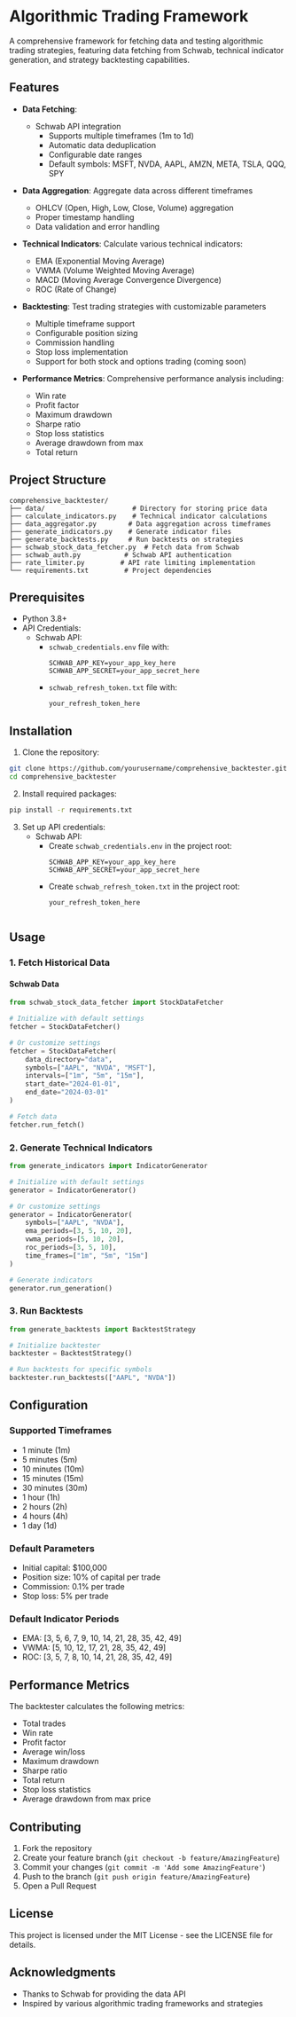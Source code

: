 # Algorithmic Trading Framework

A comprehensive framework for fetching data and testing algorithmic trading strategies, featuring data fetching from Schwab, technical indicator generation, and strategy backtesting capabilities.

## Features

- **Data Fetching**:

  - Schwab API integration
    - Supports multiple timeframes (1m to 1d)
    - Automatic data deduplication
    - Configurable date ranges
    - Default symbols: MSFT, NVDA, AAPL, AMZN, META, TSLA, QQQ, SPY

- **Data Aggregation**: Aggregate data across different timeframes

  - OHLCV (Open, High, Low, Close, Volume) aggregation
  - Proper timestamp handling
  - Data validation and error handling

- **Technical Indicators**: Calculate various technical indicators:

  - EMA (Exponential Moving Average)
  - VWMA (Volume Weighted Moving Average)
  - MACD (Moving Average Convergence Divergence)
  - ROC (Rate of Change)

- **Backtesting**: Test trading strategies with customizable parameters

  - Multiple timeframe support
  - Configurable position sizing
  - Commission handling
  - Stop loss implementation
  - Support for both stock and options trading (coming soon)

- **Performance Metrics**: Comprehensive performance analysis including:
  - Win rate
  - Profit factor
  - Maximum drawdown
  - Sharpe ratio
  - Stop loss statistics
  - Average drawdown from max
  - Total return

## Project Structure

```
comprehensive_backtester/
├── data/                      # Directory for storing price data
├── calculate_indicators.py    # Technical indicator calculations
├── data_aggregator.py        # Data aggregation across timeframes
├── generate_indicators.py    # Generate indicator files
├── generate_backtests.py     # Run backtests on strategies
├── schwab_stock_data_fetcher.py  # Fetch data from Schwab
├── schwab_auth.py           # Schwab API authentication
├── rate_limiter.py         # API rate limiting implementation
└── requirements.txt         # Project dependencies
```

## Prerequisites

- Python 3.8+
- API Credentials:
  - Schwab API:
    - `schwab_credentials.env` file with:
      ```
      SCHWAB_APP_KEY=your_app_key_here
      SCHWAB_APP_SECRET=your_app_secret_here
      ```
    - `schwab_refresh_token.txt` file with:
      ```
      your_refresh_token_here
      ```

## Installation

1. Clone the repository:

```bash
git clone https://github.com/yourusername/comprehensive_backtester.git
cd comprehensive_backtester
```

2. Install required packages:

```bash
pip install -r requirements.txt
```

3. Set up API credentials:
   - Schwab API:
     - Create `schwab_credentials.env` in the project root:
       ```
       SCHWAB_APP_KEY=your_app_key_here
       SCHWAB_APP_SECRET=your_app_secret_here
       ```
     - Create `schwab_refresh_token.txt` in the project root:
       ```
       your_refresh_token_here
       ```
       ```

## Usage

### 1. Fetch Historical Data

#### Schwab Data

```python
from schwab_stock_data_fetcher import StockDataFetcher

# Initialize with default settings
fetcher = StockDataFetcher()

# Or customize settings
fetcher = StockDataFetcher(
    data_directory="data",
    symbols=["AAPL", "NVDA", "MSFT"],
    intervals=["1m", "5m", "15m"],
    start_date="2024-01-01",
    end_date="2024-03-01"
)

# Fetch data
fetcher.run_fetch()
```

### 2. Generate Technical Indicators

```python
from generate_indicators import IndicatorGenerator

# Initialize with default settings
generator = IndicatorGenerator()

# Or customize settings
generator = IndicatorGenerator(
    symbols=["AAPL", "NVDA"],
    ema_periods=[3, 5, 10, 20],
    vwma_periods=[5, 10, 20],
    roc_periods=[3, 5, 10],
    time_frames=["1m", "5m", "15m"]
)

# Generate indicators
generator.run_generation()
```

### 3. Run Backtests

```python
from generate_backtests import BacktestStrategy

# Initialize backtester
backtester = BacktestStrategy()

# Run backtests for specific symbols
backtester.run_backtests(["AAPL", "NVDA"])
```

## Configuration

### Supported Timeframes

- 1 minute (1m)
- 5 minutes (5m)
- 10 minutes (10m)
- 15 minutes (15m)
- 30 minutes (30m)
- 1 hour (1h)
- 2 hours (2h)
- 4 hours (4h)
- 1 day (1d)

### Default Parameters

- Initial capital: $100,000
- Position size: 10% of capital per trade
- Commission: 0.1% per trade
- Stop loss: 5% per trade

### Default Indicator Periods

- EMA: [3, 5, 6, 7, 9, 10, 14, 21, 28, 35, 42, 49]
- VWMA: [5, 10, 12, 17, 21, 28, 35, 42, 49]
- ROC: [3, 5, 7, 8, 10, 14, 21, 28, 35, 42, 49]

## Performance Metrics

The backtester calculates the following metrics:

- Total trades
- Win rate
- Profit factor
- Average win/loss
- Maximum drawdown
- Sharpe ratio
- Total return
- Stop loss statistics
- Average drawdown from max price

## Contributing

1. Fork the repository
2. Create your feature branch (`git checkout -b feature/AmazingFeature`)
3. Commit your changes (`git commit -m 'Add some AmazingFeature'`)
4. Push to the branch (`git push origin feature/AmazingFeature`)
5. Open a Pull Request

## License

This project is licensed under the MIT License - see the LICENSE file for details.

## Acknowledgments

- Thanks to Schwab for providing the data API
- Inspired by various algorithmic trading frameworks and strategies
